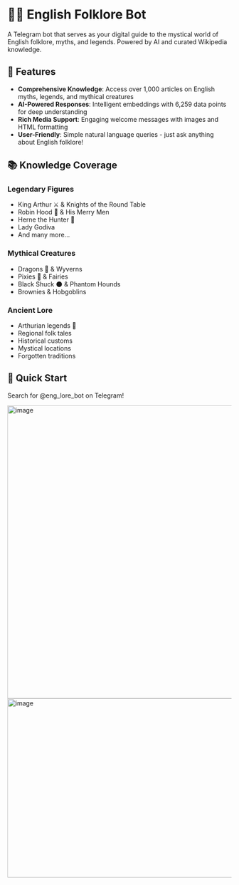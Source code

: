 # 🧙‍♂️ English Folklore Bot

A Telegram bot that serves as your digital guide to the mystical world of English folklore, myths, and legends. Powered by AI and curated Wikipedia knowledge.

## 🌟 Features

- **Comprehensive Knowledge**: Access over 1,000 articles on English myths, legends, and mythical creatures
- **AI-Powered Responses**: Intelligent embeddings with 6,259 data points for deep understanding
- **Rich Media Support**: Engaging welcome messages with images and HTML formatting
- **User-Friendly**: Simple natural language queries - just ask anything about English folklore!

## 📚 Knowledge Coverage

### Legendary Figures
- King Arthur ⚔️ & Knights of the Round Table
- Robin Hood 🏹 & His Merry Men  
- Herne the Hunter 🦌
- Lady Godiva
- And many more...

### Mythical Creatures
- Dragons 🐉 & Wyverns
- Pixies 🧚 & Fairies
- Black Shuck 🌑 & Phantom Hounds
- Brownies & Hobgoblins

### Ancient Lore
- Arthurian legends 🏰
- Regional folk tales
- Historical customs
- Mystical locations
- Forgotten traditions

## 🚀 Quick Start
Search for @eng_lore_bot on Telegram!


<img width="886" height="658" alt="image" src="https://github.com/user-attachments/assets/fadb8b37-7f66-4e90-a2ce-e20cab348de8" />
<img width="874" height="402" alt="image" src="https://github.com/user-attachments/assets/cdf7d47f-538e-4d8a-919e-0b0f47467b4e" />

